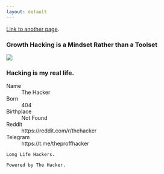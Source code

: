 ```yaml
---
layout: default
---
```



[Link to another page](another-page).


### Growth Hacking is a Mindset Rather than a Toolset

![]([https://www.wallpaperup.com/uploads/wallpapers/2013/01/15/29518/2134ec359b6145c9e66ce18687dcf777-1000.jpg])

### Hacking is my real life.

<dl>
<dt>Name</dt>
<dd>The Hacker</dd>
<dt>Born</dt>
<dd>404</dd>
<dt>Birthplace</dt>
<dd>Not Found</dd>
<dt>Reddit</dt>
<dd>https://reddit.com/r/thehacker</dd>
<dt>Telegram</dt>
  <dd>https://t.me/theproffhacker</dd>
</dl>

```
Long Life Hackers.
```

```
Powered by The Hacker.
```
